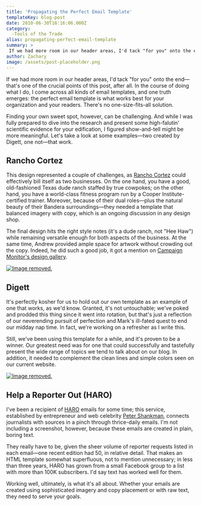 ```yaml
---
title: 'Propagating the Perfect Email Template'
templateKey: blog-post
date: 2010-06-30T16:16:06.000Z
category: 
  -Tools of the Trade
alias: propagating-perfect-email-template
summary: > 
 If we had more room in our header areas, I'd tack "for you" onto the end—that's one of the crucial points of this post, after all. In the course of doing what I do, I come across all kinds of email templates, and one truth emerges: the perfect email template is what works best for your organization and your readers. There's no one-size-fits-all solution. Finding your own sweet spot, however, can be challenging. And while I was fully prepared to dive into the research and present some high-falutin' scientific evidence for your edification, I figured show-and-tell might be more meaningful. Let's take a look at some examples—two created by Digett, one not—that work.
author: Zachary
image: /assets/post-placeholder.png
---
```


If we had more room in our header areas, I'd tack "for you" onto the end—that's one of the crucial points of this post, after all. In the course of doing what I do, I come across all kinds of email templates, and one truth emerges: the perfect email template is what works best for your organization and your readers. There's no one-size-fits-all solution.

Finding your own sweet spot, however, can be challenging. And while I was fully prepared to dive into the research and present some high-falutin' scientific evidence for your edification, I figured show-and-tell might be more meaningful. Let's take a look at some examples—two created by Digett, one not—that work.

Rancho Cortez
-------------

This design represented a couple of challenges, as [Rancho Cortez](http://www.ranchocortez.com) could effectively bill itself as two businesses. On the one hand, you have a good, old-fashioned Texas dude ranch staffed by true cowpokes; on the other hand, you have a world-class fitness program run by a Cooper Institute-certified trainer. Moreover, because of their dual roles—plus the natural beauty of their Bandera surroundings—they needed a template that balanced imagery with copy, which is an ongoing discussion in any design shop.

The final design hits the right style notes (it's a dude ranch, not "Hee Haw") while remaining versatile enough for both aspects of the business. At the same time, Andrew provided ample space for artwork without crowding out the copy. Indeed, he did such a good job, it got a mention on [Campaign Monitor's design gallery](http://www.campaignmonitor.com/gallery/entry/3174/rancho-cortez/).

[![Image removed.](/core/misc/icons/e32700/error.svg "This image has been removed. For security reasons, only images from the local domain are allowed.")](/assets/rancho_new.jpg)

Digett
------

It's perfectly kosher for us to hold out our own template as an example of one that works, as we'd know. Granted, it's not untouchable; we've poked and prodded this thing since it went into rotation, but that's just a reflection of our neverending pursuit of perfection and Mark's ill-fated quest to end our midday nap time. In fact, we're working on a refresher as I write this.

Still, we've been using this template for a while, and it's proven to be a winner. Our greatest need was for one that could successfully and tastefully present the wide range of topics we tend to talk about on our blog. In addition, it needed to complement the clean lines and simple colors seen on our current website.

[![Image removed.](/core/misc/icons/e32700/error.svg "This image has been removed. For security reasons, only images from the local domain are allowed.")](http://campaign.digett.com/T/ViewEmail/r/2D3D889BEBC11AB1)

Help a Reporter Out (HARO)
--------------------------

I've been a recipient of [HARO](http://helpareporter.com/) emails for some time; this service, established by entrepreneur and web celebrity [Peter Shankman](http://twitter.com/skydiver), connects journalists with sources in a pinch through thrice-daily emails. I'm not including a screenshot, however, because these emails are created in plain, boring text.

They really have to be, given the sheer volume of reporter requests listed in each email—one recent edition had 50, in relative detail. That makes an HTML template somewhat superfluous, not to mention unnecessary; in less than three years, HARO has grown from a small Facebook group to a list with more than 100K subscribers. I'd say text has worked well for them.

Working well, ultimately, is what it's all about. Whether your emails are created using sophisticated imagery and copy placement or with raw text, they need to serve your goals.